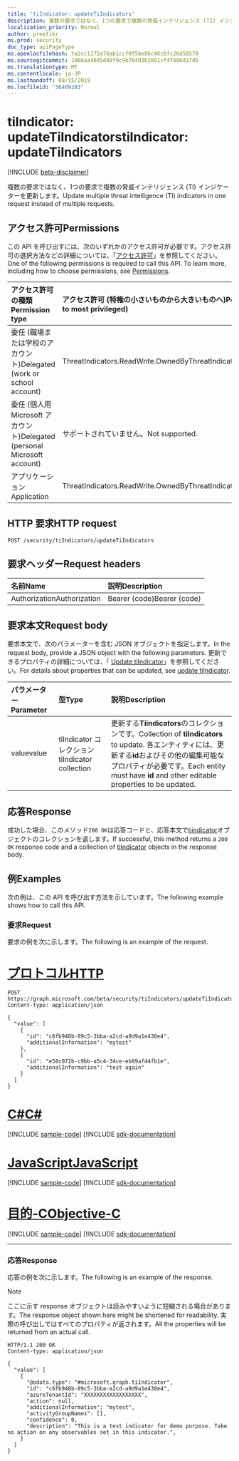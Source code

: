 ```yaml
---
title: 'tiIndicator: updateTiIndicators'
description: 複数の要求ではなく、1つの要求で複数の脅威インテリジェンス (TI) インジケーターを更新します。
localization_priority: Normal
author: preetikr
ms.prod: security
doc_type: apiPageType
ms.openlocfilehash: fa2cc1375a76ab1ccf0f5be86c46c6fc26d50578
ms.sourcegitcommit: 1066aa4045d48f9c9b764d3b2891cf4f806d17d5
ms.translationtype: MT
ms.contentlocale: ja-JP
ms.lasthandoff: 08/15/2019
ms.locfileid: "36409283"
---
```

# <a name="tiindicator-updatetiindicators"></a><span data-ttu-id="a5603-103">tiIndicator: updateTiIndicators</span><span class="sxs-lookup"><span data-stu-id="a5603-103">tiIndicator: updateTiIndicators</span></span>

[!INCLUDE [beta-disclaimer](../../includes/beta-disclaimer.md)]

<span data-ttu-id="a5603-104">複数の要求ではなく、1つの要求で複数の脅威インテリジェンス (TI) インジケーターを更新します。</span><span class="sxs-lookup"><span data-stu-id="a5603-104">Update multiple threat intelligence (TI) indicators in one request instead of multiple requests.</span></span>

## <a name="permissions"></a><span data-ttu-id="a5603-105">アクセス許可</span><span class="sxs-lookup"><span data-stu-id="a5603-105">Permissions</span></span>

<span data-ttu-id="a5603-p101">この API を呼び出すには、次のいずれかのアクセス許可が必要です。アクセス許可の選択方法などの詳細については、「[アクセス許可](/graph/permissions-reference)」を参照してください。</span><span class="sxs-lookup"><span data-stu-id="a5603-p101">One of the following permissions is required to call this API. To learn more, including how to choose permissions, see [Permissions](/graph/permissions-reference).</span></span>

| <span data-ttu-id="a5603-108">アクセス許可の種類</span><span class="sxs-lookup"><span data-stu-id="a5603-108">Permission type</span></span>   | <span data-ttu-id="a5603-109">アクセス許可 (特権の小さいものから大きいものへ)</span><span class="sxs-lookup"><span data-stu-id="a5603-109">Permissions (from least to most privileged)</span></span> |
|:---------------------------------------|:--------------------------------------------|
| <span data-ttu-id="a5603-110">委任 (職場または学校のアカウント)</span><span class="sxs-lookup"><span data-stu-id="a5603-110">Delegated (work or school account)</span></span>     | <span data-ttu-id="a5603-111">ThreatIndicators.ReadWrite.OwnedBy</span><span class="sxs-lookup"><span data-stu-id="a5603-111">ThreatIndicators.ReadWrite.OwnedBy</span></span> |
| <span data-ttu-id="a5603-112">委任 (個人用 Microsoft アカウント)</span><span class="sxs-lookup"><span data-stu-id="a5603-112">Delegated (personal Microsoft account)</span></span> | <span data-ttu-id="a5603-113">サポートされていません。</span><span class="sxs-lookup"><span data-stu-id="a5603-113">Not supported.</span></span> |
| <span data-ttu-id="a5603-114">アプリケーション</span><span class="sxs-lookup"><span data-stu-id="a5603-114">Application</span></span>                            | <span data-ttu-id="a5603-115">ThreatIndicators.ReadWrite.OwnedBy</span><span class="sxs-lookup"><span data-stu-id="a5603-115">ThreatIndicators.ReadWrite.OwnedBy</span></span> |

## <a name="http-request"></a><span data-ttu-id="a5603-116">HTTP 要求</span><span class="sxs-lookup"><span data-stu-id="a5603-116">HTTP request</span></span>

<!-- { "blockType": "ignored" } -->

```http
POST /security/tiIndicators/updateTiIndicators
```

## <a name="request-headers"></a><span data-ttu-id="a5603-117">要求ヘッダー</span><span class="sxs-lookup"><span data-stu-id="a5603-117">Request headers</span></span>

| <span data-ttu-id="a5603-118">名前</span><span class="sxs-lookup"><span data-stu-id="a5603-118">Name</span></span>          | <span data-ttu-id="a5603-119">説明</span><span class="sxs-lookup"><span data-stu-id="a5603-119">Description</span></span>   |
|:--------------|:--------------|
| <span data-ttu-id="a5603-120">Authorization</span><span class="sxs-lookup"><span data-stu-id="a5603-120">Authorization</span></span> | <span data-ttu-id="a5603-121">Bearer {code}</span><span class="sxs-lookup"><span data-stu-id="a5603-121">Bearer {code}</span></span> |

## <a name="request-body"></a><span data-ttu-id="a5603-122">要求本文</span><span class="sxs-lookup"><span data-stu-id="a5603-122">Request body</span></span>

<span data-ttu-id="a5603-123">要求本文で、次のパラメーターを含む JSON オブジェクトを指定します。</span><span class="sxs-lookup"><span data-stu-id="a5603-123">In the request body, provide a JSON object with the following parameters.</span></span> <span data-ttu-id="a5603-124">更新できるプロパティの詳細については、「 [Update tiIndicator](tiindicator-update.md)」を参照してください。</span><span class="sxs-lookup"><span data-stu-id="a5603-124">For details about properties that can be updated, see [update tiIndicator](tiindicator-update.md).</span></span>

| <span data-ttu-id="a5603-125">パラメーター</span><span class="sxs-lookup"><span data-stu-id="a5603-125">Parameter</span></span>    | <span data-ttu-id="a5603-126">型</span><span class="sxs-lookup"><span data-stu-id="a5603-126">Type</span></span>        | <span data-ttu-id="a5603-127">説明</span><span class="sxs-lookup"><span data-stu-id="a5603-127">Description</span></span> |
|:-------------|:------------|:------------|
|<span data-ttu-id="a5603-128">value</span><span class="sxs-lookup"><span data-stu-id="a5603-128">value</span></span>|<span data-ttu-id="a5603-129">tiIndicator コレクション</span><span class="sxs-lookup"><span data-stu-id="a5603-129">tiIndicator collection</span></span>| <span data-ttu-id="a5603-130">更新する**Tiindicators**のコレクションです。</span><span class="sxs-lookup"><span data-stu-id="a5603-130">Collection of **tiIndicators** to update.</span></span> <span data-ttu-id="a5603-131">各エンティティには、更新する**id**およびその他の編集可能なプロパティが必要です。</span><span class="sxs-lookup"><span data-stu-id="a5603-131">Each entity must have **id** and other editable properties to be updated.</span></span>|

## <a name="response"></a><span data-ttu-id="a5603-132">応答</span><span class="sxs-lookup"><span data-stu-id="a5603-132">Response</span></span>

<span data-ttu-id="a5603-133">成功した場合、このメソッド`200 OK`は応答コードと、応答本文で[tiindicator](../resources/tiindicator.md)オブジェクトのコレクションを返します。</span><span class="sxs-lookup"><span data-stu-id="a5603-133">If successful, this method returns a `200 OK` response code and a collection of [tiIndicator](../resources/tiindicator.md) objects in the response body.</span></span>

## <a name="examples"></a><span data-ttu-id="a5603-134">例</span><span class="sxs-lookup"><span data-stu-id="a5603-134">Examples</span></span>

<span data-ttu-id="a5603-135">次の例は、この API を呼び出す方法を示しています。</span><span class="sxs-lookup"><span data-stu-id="a5603-135">The following example shows how to call this API.</span></span>

### <a name="request"></a><span data-ttu-id="a5603-136">要求</span><span class="sxs-lookup"><span data-stu-id="a5603-136">Request</span></span>

<span data-ttu-id="a5603-137">要求の例を次に示します。</span><span class="sxs-lookup"><span data-stu-id="a5603-137">The following is an example of the request.</span></span>

# <a name="httptabhttp"></a>[<span data-ttu-id="a5603-138">プロトコル</span><span class="sxs-lookup"><span data-stu-id="a5603-138">HTTP</span></span>](#tab/http)
<!-- {
  "blockType": "request",
  "name": "tiindicator_updatetiindicators",
  "isCollection":true
}-->
```http
POST https://graph.microsoft.com/beta/security/tiIndicators/updateTiIndicators
Content-type: application/json

{
  "value": [
    {
      "id": "c6fb948b-89c5-3bba-a2cd-a9d9a1e430e4",
      "additionalInformation": "mytest"
    },
    {
      "id": "e58c072b-c9bb-a5c4-34ce-eb69af44fb1e",
      "additionalInformation": "test again"
    }
  ]
}

```
# <a name="ctabcsharp"></a>[<span data-ttu-id="a5603-139">C#</span><span class="sxs-lookup"><span data-stu-id="a5603-139">C#</span></span>](#tab/csharp)
[!INCLUDE [sample-code](../includes/snippets/csharp/tiindicator-updatetiindicators-csharp-snippets.md)]
[!INCLUDE [sdk-documentation](../includes/snippets/snippets-sdk-documentation-link.md)]

# <a name="javascripttabjavascript"></a>[<span data-ttu-id="a5603-140">JavaScript</span><span class="sxs-lookup"><span data-stu-id="a5603-140">JavaScript</span></span>](#tab/javascript)
[!INCLUDE [sample-code](../includes/snippets/javascript/tiindicator-updatetiindicators-javascript-snippets.md)]
[!INCLUDE [sdk-documentation](../includes/snippets/snippets-sdk-documentation-link.md)]

# <a name="objective-ctabobjc"></a>[<span data-ttu-id="a5603-141">目的-C</span><span class="sxs-lookup"><span data-stu-id="a5603-141">Objective-C</span></span>](#tab/objc)
[!INCLUDE [sample-code](../includes/snippets/objc/tiindicator-updatetiindicators-objc-snippets.md)]
[!INCLUDE [sdk-documentation](../includes/snippets/snippets-sdk-documentation-link.md)]

---


### <a name="response"></a><span data-ttu-id="a5603-142">応答</span><span class="sxs-lookup"><span data-stu-id="a5603-142">Response</span></span>

<span data-ttu-id="a5603-143">応答の例を次に示します。</span><span class="sxs-lookup"><span data-stu-id="a5603-143">The following is an example of the response.</span></span>

> [!NOTE]
> <span data-ttu-id="a5603-144">ここに示す response オブジェクトは読みやすいように短縮される場合があります。</span><span class="sxs-lookup"><span data-stu-id="a5603-144">The response object shown here might be shortened for readability.</span></span> <span data-ttu-id="a5603-145">実際の呼び出しではすべてのプロパティが返されます。</span><span class="sxs-lookup"><span data-stu-id="a5603-145">All the properties will be returned from an actual call.</span></span>

<!-- {
  "blockType": "response",
  "truncated": true,
  "@odata.type": "microsoft.graph.tiIndicator",
  "isCollection": true
} -->

```http
HTTP/1.1 200 OK
Content-type: application/json

{
  "value": [
    {
      "@odata.type": "#microsoft.graph.tiIndicator",
      "id": "c6fb948b-89c5-3bba-a2cd-a9d9a1e430e4",
      "azureTenantId": "XXXXXXXXXXXXXXXXXX",
      "action": null,
      "additionalInformation": "mytest",
      "activityGroupNames": [],
      "confidence": 0,
      "description": "This is a test indicator for demo purpose. Take no action on any observables set in this indicator.",
    }
  ]
}
```

<!-- uuid: 16cd6b66-4b1a-43a1-adaf-3a886856ed98
2019-02-04 14:57:30 UTC -->
<!-- {
  "type": "#page.annotation",
  "description": "tiIndicator: updateTiIndicators",
  "keywords": "",
  "section": "documentation",
  "tocPath": "",
  "suppressions": [
  ]
}-->

